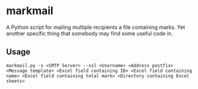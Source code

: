 markmail
========

A Python script for mailing multiple recipients a file containing marks. Yet another specific thing that somebody may find some useful code in.

Usage
---
`markmail.py -s <SMTP Server> --ssl <Username> <Address postfix> <Message template> <Excel field containing ID> <Excel field containing name> <Excel field containing total mark> <Directory containing Excel sheets>`
